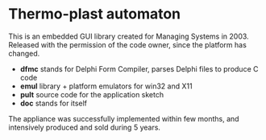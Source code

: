 # Thermo-plast automaton

This is an embedded GUI library created for Managing Systems in 2003.
Released with the permission of the code owner, since the platform has changed.

- **dfmc** stands for Delphi Form Compiler, parses Delphi files to produce C code
- **emul** library + platform emulators for win32 and X11
- **pult** source code for the application sketch
- **doc** stands for itself

The appliance was successfully implemented within few months, and intensively
produced and sold during 5 years.

